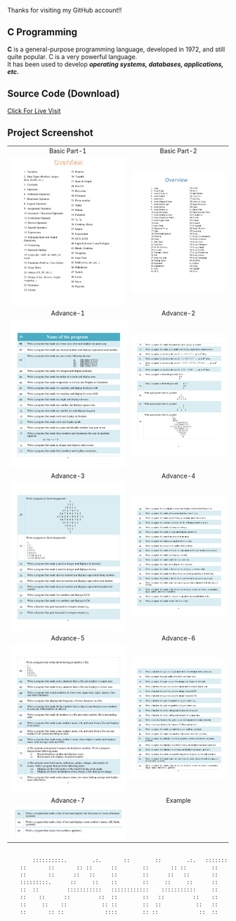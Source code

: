 Thanks for visiting my GitHub account!!

## C Programming
**C** is a general-purpose programming language, developed in 1972, and still quite popular. C is a very powerful language.<br>
It has been used to develop ***operating systems, databases, applications, etc.***



## Source Code (Download)
[Click For Live Visit](https://learnwithfair.github.io/html-template-ecommerce-electro-master/)


## Project Screenshot

|   |   |
|:---:|:---:|
|Basic Part-1     | Basic Part-2 |
|![basic-part-1](https://github.com/learnwithfair/c-programming/blob/main/images/basic-part-1.jpg)|![basic-part-2](https://github.com/learnwithfair/c-programming/blob/main/images/basic-part-2.jpg)| 
|Advance-1|Advance-2|
|![advance-1](https://github.com/learnwithfair/c-programming/blob/main/images/advance-1.jpg)| ![advance-2](https://github.com/learnwithfair/c-programming/blob/main/images/advance-2.jpg)|
|Advance-3|Advance-4|
|![advance-3](https://github.com/learnwithfair/c-programming/blob/main/images/advance-3.jpg)| ![advance-4](https://github.com/learnwithfair/c-programming/blob/main/images/advance-4.jpg)|
|Advance-5|Advance-6|
|![advance-5](https://github.com/learnwithfair/c-programming/blob/main/images/advance-5.jpg)| ![advance-6](https://github.com/learnwithfair/c-programming/blob/main/images/advance-6.jpg)|
|Advance-7|Example|
|![advance-7](https://github.com/learnwithfair/c-programming/blob/main/images/advance7.png)|


```diff

        ::::::::::.        .:.       ::        ::        .:.   ::::::::::::::
	::       ::       :: ::      ::        ::       :: ::        ::
	::       ::      ::   ::     ::        ::      ::   ::       ::
	:::::::::.      ::     ::    ::        ::     ::     ::      ::
	::  ::         :::::::::::   ::::::::::::    :::::::::::     ::
	::    ::      ::         ::  ::        ::   ::         ::    ::
	::     ::    ::           :: ::        ::  ::           ::   ::
	::       :: ::             ::::        :: ::             ::  ::

```






